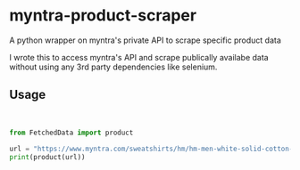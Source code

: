 # myntra-product-scraper
A python wrapper on myntra's private API to scrape specific product data


I wrote this to access myntra's API and scrape publically availabe data without using any 3rd party dependencies like selenium.

<h2>Usage</h2>
<br />

```python
from FetchedData import product

url = "https://www.myntra.com/sweatshirts/hm/hm-men-white-solid-cotton-hoodie/13503944/buy"  # product link
print(product(url))
